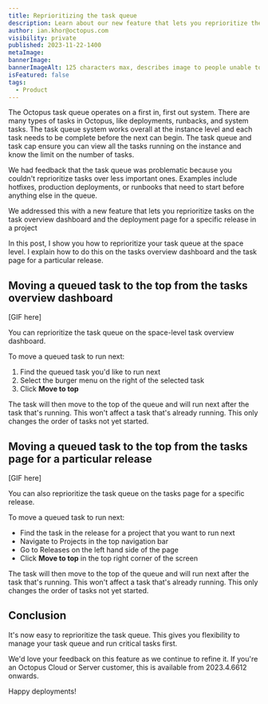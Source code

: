 ```yaml
---
title: Reprioritizing the task queue
description: Learn about our new feature that lets you reprioritize the task queue in Octopus.
author: ian.khor@octopus.com
visibility: private
published: 2023-11-22-1400
metaImage: 
bannerImage: 
bannerImageAlt: 125 characters max, describes image to people unable to see it.
isFeatured: false
tags: 
  - Product
---
```


The Octopus task queue operates on a first in, first out system. 
There are many types of tasks in Octopus, like deployments, runbacks, and system tasks. The task queue system works overall at the instance level and each task needs to be complete before the next can begin. The task queue and task cap ensure you can view all the tasks running on the instance and know the limit on the number of tasks.

We had feedback that the task queue was problematic because you couldn't reprioritize tasks over less important ones. Examples include hotfixes, production deployments, or runbooks that need to start before anything else in the queue.

We addressed this with a new feature that lets you reprioritize tasks on the task overview dashboard and the deployment page for a specific release in a project

In this post, I show you how to reprioritize your task queue at the space level. I explain how to do this on the tasks overview dashboard and the task page for a particular release.

## Moving a queued task to the top from the tasks overview dashboard
[GIF here]

You can reprioritize the task queue on the space-level task overview dashboard. 

To move a queued task to run next:

1. Find the queued task you'd like to run next
1. Select the burger menu on the right of the selected task
1. Click **Move to top**

The task will then move to the top of the queue and will run next after the task that's running. This won't affect a task that's already running. This only changes the order of tasks not yet started.


## Moving a queued task to the top from the tasks page for a particular release
[GIF here]

You can also reprioritize the task queue on the tasks page for a specific release. 

To move a queued task to run next:

- Find the task in the release for a project that you want to run next
- Navigate to Projects in the top navigation bar
- Go to Releases on the left hand side of the page
- Click **Move to top** in the top right corner of the screen

The task will then move to the top of the queue and will run next after the task that's running. This won't affect a task that's already running. This only changes the order of tasks not yet started.

## Conclusion

It's now easy to reprioritize the task queue. This gives you flexibility to manage your task queue and run critical tasks first. 

We'd love your feedback on this feature as we continue to refine it. If you're an Octopus Cloud or Server customer, this is available from 2023.4.6612 onwards.

Happy deployments!